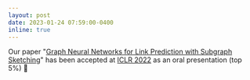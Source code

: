 ```yaml
---
layout: post
date: 2023-01-24 07:59:00-0400
inline: true
---
```


Our paper "[Graph Neural Networks for Link Prediction with Subgraph Sketching](https://arxiv.org/abs/2111.12128)" has been accepted at [ICLR 2022](https://iclr.cc/Conferences/2022) as an oral presentation (top 5%) 🎉